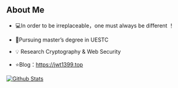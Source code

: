 ## About Me
- 💻In order to be irreplaceable，one must always be different ！

- 🌱Pursuing master’s degree in UESTC

- 💡 Research  Cryptography & Web Security

- ⭐️Blog：https://jwt1399.top




[![Github Stats](https://github-readme-stats.vercel.app/api?username=jwt1399&show_icons=true&theme=default&count_private=true)](https://github.com/jwt1399)

